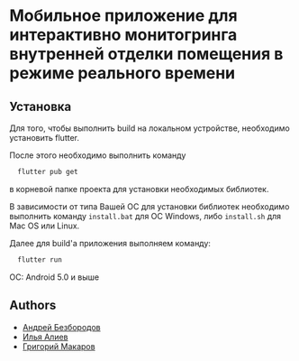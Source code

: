 
# Мобильное приложение для интерактивно монитогринга внутренней отделки помещения в режиме реального времени


## Установка

Для того, чтобы выполнить build на локальном устройстве, необходимо установить flutter. 

После этого необходимо выполнить команду
```bash
  flutter pub get
```
в корневой папке проекта для установки необходимых библиотек.

В зависимости от типа Вашей ОС для установки библиотек необходимо выполнить команду ```install.bat``` для ОС Windows, либо ```install.sh``` для Mac OS или Linux.

Далее для build'a приложения выполняем команду:
```bash
  flutter run
```

ОС: Android 5.0 и выше


## Authors

- [Андрей Безбородов](https://github.com/andreibezborodov)
- [Илья Алиев](https://www.github.com/alievilya)
- [Григорий Макаров](https://www.github.com/grifon-239)
